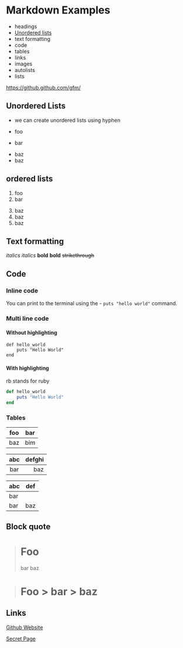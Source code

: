 # Markdown Examples

- headings
- [Unordered lists](#unordered-lists)
- text formatting
- code
- tables
- links
- images
- autolists
- lists

https://github.github.com/gfm/

## Unordered Lists

- we can create unordered lists using hyphen

- foo 
- bar
+ baz
+ baz

## ordered lists

1. foo
2. bar
3) baz
3) baz
3) baz

## Text formatting

*italics*
_italics_
**bold**
__bold__
~~strikethrough~~

## Code

### Inline code

You can print to the terminal using the - `puts "hello world"` command.

### Multi line code

#### Without highlighting

```
def hello_world
    puts "Hello World"
end
```

#### With highlighting
rb stands for ruby
```rb
def hello_world
    puts "Hello World"
end
```

### Tables

| foo | bar |
| --- | --- |
| baz | bim |

| abc | defghi |
:-: | -----------:
bar | baz

| abc | def |
| --- | --- |
| bar |
| bar | baz | boo |

## Block quote

> # Foo
> bar
> baz
    
> # Foo    > bar    > baz

## Links

[Github Website](https://github.com)

[Secret Page](Secret.md)